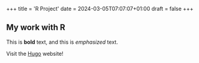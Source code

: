 +++
title = 'R Project'
date = 2024-03-05T07:07:07+01:00
draft = false 
+++
## My work with R 

This is **bold** text, and this is *emphasized* text.

Visit the [Hugo](https://gohugo.io) website!
